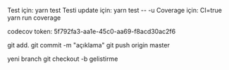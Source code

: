Test için: yarn test
Testi update için: yarn test -- -u
Coverage için: CI=true yarn run coverage

codecov token: 5f792fa3-aa1e-45c0-aa69-f8acd30ac2f6

git add.
git commit -m "açıklama"
git push origin master


yeni branch git checkout -b gelistirme 

